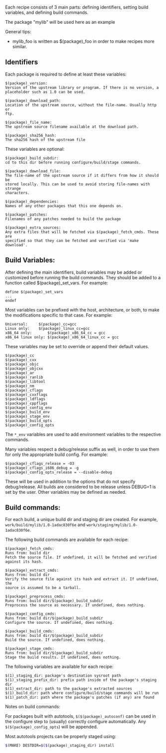 Each recipe consists of 3 main parts: defining identifiers, setting build
variables, and defining build commands.

The package "mylib" will be used here as an example

General tips:
- mylib_foo is written as $(package)_foo in order to make recipes more similar.

## Identifiers
Each package is required to define at least these variables:

```
$(package)_version:
Version of the upstream library or program. If there is no version, a
placeholder such as 1.0 can be used.

$(package)_download_path:
Location of the upstream source, without the file-name. Usually http or
ftp.

$(package)_file_name:
The upstream source filename available at the download path.

$(package)_sha256_hash:
The sha256 hash of the upstream file
```

These variables are optional:

```
$(package)_build_subdir:
cd to this dir before running configure/build/stage commands.

$(package)_download_file:
The file-name of the upstream source if it differs from how it should be
stored locally. This can be used to avoid storing file-names with strange
characters.

$(package)_dependencies:
Names of any other packages that this one depends on.

$(package)_patches:
Filenames of any patches needed to build the package

$(package)_extra_sources:
Any extra files that will be fetched via $(package)_fetch_cmds. These are
specified so that they can be fetched and verified via 'make download'.
```


## Build Variables:
After defining the main identifiers, build variables may be added or customized
before running the build commands. They should be added to a function called
$(package)_set_vars. For example:

```
define $(package)_set_vars
...
endef
```

Most variables can be prefixed with the host, architecture, or both, to make
the modifications specific to that case. For example:

```
Universal:     $(package)_cc=gcc
Linux only:    $(package)_linux_cc=gcc
x86_64 only:       $(package)_x86_64_cc = gcc
x86_64 linux only: $(package)_x86_64_linux_cc = gcc
```

These variables may be set to override or append their default values.

```
$(package)_cc
$(package)_cxx
$(package)_objc
$(package)_objcxx
$(package)_ar
$(package)_ranlib
$(package)_libtool
$(package)_nm
$(package)_cflags
$(package)_cxxflags
$(package)_ldflags
$(package)_cppflags
$(package)_config_env
$(package)_build_env
$(package)_stage_env
$(package)_build_opts
$(package)_config_opts
```

The `*_env` variables are used to add environment variables to the respective
commands.

Many variables respect a debug/release suffix as well, in order to use them for
only the appropriate build config. For example:

```
$(package)_cflags_release = -O3
$(package)_cflags_i686_debug = -g
$(package)_config_opts_release = --disable-debug
```

These will be used in addition to the options that do not specify
debug/release. All builds are considered to be release unless DEBUG=1 is set by
the user. Other variables may be defined as needed.

## Build commands:

For each build, a unique build dir and staging dir are created. For example,
`work/build/mylib/1.0-1adac830f6e` and `work/staging/mylib/1.0-1adac830f6e`.

The following build commands are available for each recipe:

```
$(package)_fetch_cmds:
Runs from: build dir
Fetch the source file. If undefined, it will be fetched and verified
against its hash.

$(package)_extract_cmds:
Runs from: build dir
Verify the source file against its hash and extract it. If undefined, the
source is assumed to be a tarball.

$(package)_preprocess_cmds:
Runs from: build dir/$(package)_build_subdir
Preprocess the source as necessary. If undefined, does nothing.

$(package)_config_cmds:
Runs from: build dir/$(package)_build_subdir
Configure the source. If undefined, does nothing.

$(package)_build_cmds:
Runs from: build dir/$(package)_build_subdir
Build the source. If undefined, does nothing.

$(package)_stage_cmds:
Runs from: build dir/$(package)_build_subdir
Stage the build results. If undefined, does nothing.
```

The following variables are available for each recipe:

```    
$(1)_staging_dir: package's destination sysroot path
$(1)_staging_prefix_dir: prefix path inside of the package's staging dir
$(1)_extract_dir: path to the package's extracted sources
$(1)_build_dir: path where configure/build/stage commands will be run
$(1)_patch_dir: path where the package's patches (if any) are found
```

Notes on build commands:

For packages built with autotools, `$($(package)_autoconf)` can be used in the
configure step to (usually) correctly configure automatically. Any
`$($(package)_config_opts`) will be appended.

Most autotools projects can be properly staged using:

```bash
$(MAKE) DESTDIR=$($(package)_staging_dir) install
```

